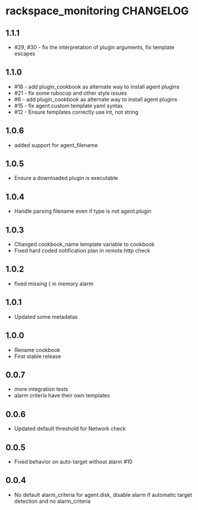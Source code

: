 rackspace_monitoring CHANGELOG
==================
1.1.1
-----
- #29, #30 - fix the interpretation of plugin arguments, fix template escapes

1.1.0
-----
- #18 - add plugin_cookbook as alternate way to install agent plugins
- #21 - fix some rubocop and other style issues
- #6  - add plugin_cookbook as alternate way to install agent plugins
- #15 - fix agent.custom template yaml syntax
- #12 - Ensure templates correctly use int, not string

1.0.6
-----
- added support for agent_filename

1.0.5
-----
- Ensure a downloaded plugin is executable

1.0.4
-----
- Handle parsing filename even if type is not agent.plugin

1.0.3
-----
- Changed cookbook_name template variable to cookbook
- Fixed hard coded notification plan in remote.http check

1.0.2
-----
- fixed missing { in memory alarm

1.0.1
-----
- Updated some metadatas

1.0.0
-----
- Rename cookbook
- First stable release

0.0.7
-----
- more integration tests
- alarm criteria have their own templates

0.0.6
-----
- Updated default threshold for Network check

0.0.5
-----
- Fixed behavior on auto-target without alarm #10

0.0.4
-----
- No default alarm_criteria for agent.disk, disable alarm if automatic target detection and no alarm_criteria
